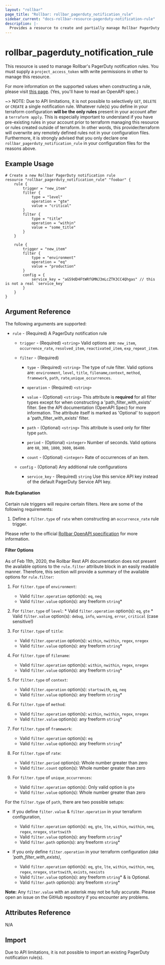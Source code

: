 ```yaml
---
layout: "rollbar"
page_title: "Rollbar: rollbar_pagerduty_notification_rule"
sidebar_current: "docs-rollbar-resource-pagerduty-notification-rule"
description: |-
  Provides a resource to create and partially manage Rollbar PagerDuty notification rules.
---
```


# rollbar\_pagerduty\_notification\_rule

This resource is used to manage Rollbar's PagerDuty notification rules. You must supply a `project_access_token` with write
permissions in other to manage this resource.

For more information on the supported values when constructing a rule, please visit [this page](https://docs.rollbar.com/reference#setup-pagerduty-notification-rules).
(Yes, you'll have to read an OpenAPI spec.)

~> NOTE: Due to API limitations, it is not possible to selectively `GET`, `DELETE` or `CREATE` a single notification rule.
Whatever rule(s) you define in your terraform configuration **will be the only rules** present in your account 
after a `terraform apply`. This is especially important to understand if you have pre-existing rules in your account 
prior to terraform managing this resource or rules created outside of terraform. In other words, this provider/terraform 
will overwrite any remotely defined rules not in your configuration files. Furthermore, it is strongly advised that you only declare one `rollbar_pagerduty_notification_rule` in your configuration files for the reasons above.

## Example Usage

```hcl
# Create a new Rollbar PagerDuty notification rule
resource "rollbar_pagerduty_notification_rule" "foobar" {
	rule {
		trigger = "new_item"
		filter {
			type = "level"
			operation = "gte"
			value = "critical"
		}
		filter {
			type = "title"
			operation = "within"
			value = "some_title"
		}
	}

	rule {
		trigger = "new_item"
		filter {
			type = "environment"
			operation = "eq"
			value = "production"
		}
		config = {
			service_key = "aG59dD4FtWRfGMNJ3mLcZTK3CC4Qhgas" // this is not a real `service_key`
		}
	}
}
```

## Argument Reference

The following arguments are supported:

* `rule` - (Required) A PagerDuty notification rule

    * `trigger` - (Required) `<string>` Valid options are: `new_item`, `occurrence_rate`, `resolved_item`,
    `reactivated_item`, `exp_repeat_item`.

    * `filter` - (Required)

        * `type` - (Required) `<string>` The type of rule filter. 
        Valid options are: `environment`, `level`, `title`, `filename`,`context`, `method`, `framework`, `path`,
        `rate`,`unique_occurrences`.

        * `operation` - (Required) `<string>`

        * `value` - (Optional) `<string>` This attribute is **required** for all filter types except for when constructing
        a 'path_filter_with_exists' filter. See the API documentation (OpenAPI Spec) for more information. The attribute
        itself is marked as 'Optional' to support a 'path_filter_with_exists' filter.

        * `path` - (Optional) `<string>` This attribute is used only for filter type `path`.

        * `period` - (Optional) `<integer>` Number of seconds. Valid options are `60`, `300`, `1800`, `3600`, `86400`.

        * `count` - (Optional) `<integer>` Rate of occurrences of an item.

    * `config` - (Optional) Any additional rule configurations

        * `service_key` - (Required) `string` Use this service API key instead of the default PagerDuty Service API key.

#### Rule Explanation
Certain rule triggers will require certain filters. Here are some of the following requirements:
1. Define a `filter.type` of `rate` when constructing an `occurrence_rate` rule trigger.

Please refer to the official [Rollbar OpenAPI specification](https://explorer.docs.rollbar.com/main.yaml) for more information.

#### Filter Options

As of Feb 11th, 2020, the Rollbar Rest API documentation does not present the available options to the `rule.filter` 
attribute block in an easily readable manner. Therefore, this section will provide a summary of the available 
options for `rule.filter`:

1. For `filter.type` of `environment`:
    * Valid `filter.operation` option(s): `eq`, `neq`
    * Valid `filter.value` option(s): any freeform `string`*

1. For `filter.type` of `level`:
       * Valid `filter.operation` option(s): `eq`, `gte`
       * Valid `filter.value` option(s): `debug`, `info`, `warning`, `error`, `critical` (case sensitive!)

1. For `filter.type` of `title`:
      * Valid `filter.operation` option(s): `within`, `nwithin`, `regex`, `nregex`
      * Valid `filter.value` option(s): any freeform `string`*
      
1. For `filter.type` of `filename`:
    * Valid `filter.operation` option(s): `within`, `nwithin`, `regex`, `nregex`
    * Valid `filter.value` option(s): any freeform `string`*

1. For `filter.type` of `context`:
    * Valid `filter.operation` option(s): `startswith`, `eq`, `neq`
    * Valid `filter.value` option(s): any freeform `string`*

1. For `filter.type` of `method`:
    * Valid `filter.operation` option(s): `within`, `nwithin`, `regex`, `nregex`
    * Valid `filter.value` option(s): any freeform `string`*

1. For `filter.type` of `framework`:
    * Valid `filter.operation` option(s): `eq`
    * Valid `filter.value` option(s): any freeform `string`*

1. For `filter.type` of `rate`:
    * Valid `filter.period` option(s): Whole number greater than zero
    * Valid `filter.count` option(s): Whole number greater than zero

1. For `filter.type` of `unique_occurrences`:
    * Valid `filter.operation` option(s): Only valid option is `gte`
    * Valid `filter.value` option(s): Whole number greater than zero

For the `filter.type` of `path`, there are two possible setups:

* If you define `filter.value` & `filter.operation` in your terraform configuration,
    * Valid `filter.operation` option(s): `eq`, `gte`, `lte`, `within`, `nwithin`, `neq`, `regex`, `nregex`, `startswith`
    * Valid `filter.value` option(s): any freeform `string`*
    * Valid `filter.path` option(s): any freeform `string`*

* If you only define `filter.operation` in your terraform configuration _(aka 'path_filter_with_exists)_,
    * Valid `filter.operation` option(s): `eq`, `gte`, `lte`, `within`, `nwithin`, `neq`, `regex`, `nregex`, `startswith`, 
    `exists`, `nexists`
    * Valid `filter.value` option(s): any freeform `string`* & is Optional.
    * Valid `filter.path` option(s): any freeform `string`*

**Note:** Any `filter.value` with an asterisk may not be fully accurate. Please open an issue on the GitHub repository
if you encounter any problems.

## Attributes Reference

N/A

## Import

Due to API limitations, it is not possible to import an existing PagerDuty notification rule(s).
